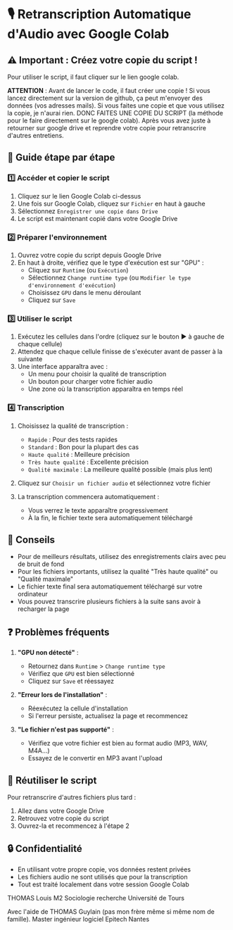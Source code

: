 # 🎙️ Retranscription Automatique d'Audio avec Google Colab

## ⚠️ Important : Créez votre copie du script !

Pour utiliser le script, il faut cliquer sur le lien google colab.

**ATTENTION** : Avant de lancer le code, il faut créer une copie ! Si vous lancez directement sur la version de github, ça peut m'envoyer des données (vos adresses mails). Si vous faites une copie et que vous utilisez la copie, je n'aurai rien. DONC FAITES UNE COPIE DU SCRIPT (la méthode pour le faire directement sur le google colab). Après vous avez juste à retourner sur google drive et reprendre votre copie pour retranscrire d'autres entretiens.

## 📝 Guide étape par étape

### 1️⃣ Accéder et copier le script
1. Cliquez sur le lien Google Colab ci-dessus
2. Une fois sur Google Colab, cliquez sur `Fichier` en haut à gauche
3. Sélectionnez `Enregistrer une copie dans Drive`
4. Le script est maintenant copié dans votre Google Drive

### 2️⃣ Préparer l'environnement
1. Ouvrez votre copie du script depuis Google Drive
2. En haut à droite, vérifiez que le type d'exécution est sur "GPU" :
   - Cliquez sur `Runtime` (ou `Exécution`)
   - Sélectionnez `Change runtime type` (ou `Modifier le type d'environnement d'exécution`)
   - Choisissez `GPU` dans le menu déroulant
   - Cliquez sur `Save`

### 3️⃣ Utiliser le script
1. Exécutez les cellules dans l'ordre (cliquez sur le bouton ▶️ à gauche de chaque cellule)
2. Attendez que chaque cellule finisse de s'exécuter avant de passer à la suivante
3. Une interface apparaîtra avec :
   - Un menu pour choisir la qualité de transcription
   - Un bouton pour charger votre fichier audio
   - Une zone où la transcription apparaîtra en temps réel

### 4️⃣ Transcription
1. Choisissez la qualité de transcription :
   - `Rapide` : Pour des tests rapides
   - `Standard` : Bon pour la plupart des cas
   - `Haute qualité` : Meilleure précision
   - `Très haute qualité` : Excellente précision
   - `Qualité maximale` : La meilleure qualité possible (mais plus lent)

2. Cliquez sur `Choisir un fichier audio` et sélectionnez votre fichier
3. La transcription commencera automatiquement :
   - Vous verrez le texte apparaître progressivement
   - À la fin, le fichier texte sera automatiquement téléchargé

## 📌 Conseils
- Pour de meilleurs résultats, utilisez des enregistrements clairs avec peu de bruit de fond
- Pour les fichiers importants, utilisez la qualité "Très haute qualité" ou "Qualité maximale"
- Le fichier texte final sera automatiquement téléchargé sur votre ordinateur
- Vous pouvez transcrire plusieurs fichiers à la suite sans avoir à recharger la page

## ❓ Problèmes fréquents

1. **"GPU non détecté"** :
   - Retournez dans `Runtime` > `Change runtime type`
   - Vérifiez que `GPU` est bien sélectionné
   - Cliquez sur `Save` et réessayez

2. **"Erreur lors de l'installation"** :
   - Réexécutez la cellule d'installation
   - Si l'erreur persiste, actualisez la page et recommencez

3. **"Le fichier n'est pas supporté"** :
   - Vérifiez que votre fichier est bien au format audio (MP3, WAV, M4A...)
   - Essayez de le convertir en MP3 avant l'upload

## 💾 Réutiliser le script
Pour retranscrire d'autres fichiers plus tard :
1. Allez dans votre Google Drive
2. Retrouvez votre copie du script
3. Ouvrez-la et recommencez à l'étape 2

## 🔒 Confidentialité
- En utilisant votre propre copie, vos données restent privées
- Les fichiers audio ne sont utilisés que pour la transcription
- Tout est traité localement dans votre session Google Colab

THOMAS Louis 
M2 Sociologie recherche
Université de Tours

Avec l'aide de THOMAS Guylain (pas mon frère même si même nom de famille).
Master ingénieur logiciel
Epitech Nantes 
